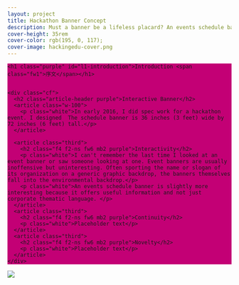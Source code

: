 ```yaml
---
layout: project
title: Hackathon Banner Concept
description: Must a banner be a lifeless placard? An events schedule banner for a hackathon provides opportunities for interaction.
cover-height: 35rem
cover-color: rgb(195, 0, 117);
cover-image: hackingedu-cover.png
---
```

<section class="custom-hackingedu" style="background-color: rgb(195, 0, 117)">

  <div class="container">

    <h1 class="purple" id="l1-introduction">Introduction <span class="fw1">序文</span></h1>


    <div class="cf">
      <h2 class="article-header purple">Interactive Banner</h2>
      <article class="w-100">
        <p class="white">In early 2016, I did spec work for a hackathon event. I designed  The schedule banner is 36 inches (3 feet) wide by 72 inches (6 feet) tall.</p>
      </article>

      <article class="third">
        <h2 class="f4 f2-ns fw6 mb2 purple">Interactivity</h2>
        <p class="white">I can't remember the last time I looked at an event banner or saw someone looking at one. Event banners are usually inoffensive but uninteresting. Often sporting the name or slogan of its organization on a generic graphic backdrop, the banners themselves fall into the environmental backdrop.</p>
        <p class="white">An events schedule banner is slightly more interesting because it offers useful information and not just corporate thematic language. </p>
      </article>
      <article class="third">
        <h2 class="f4 f2-ns fw6 mb2 purple">Continuity</h2>
        <p class="white">Placeholder text</p>
      </article>
      <article class="third">
        <h2 class="f4 f2-ns fw6 mb2 purple">Novelty</h2>
        <p class="white">Placeholder text</p>
      </article>
    </div>
  </div>
</section>
<section class="bg-white">
  <div class="container">
    <img src="{{ site.url }}/images/hackingedu-spec.png" />
  </div>
</section>
